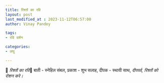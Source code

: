 ```yaml
---
title: रिश्तों का रवि
layout: post
last_modified_at : 2023-11-12T06:57:00
author: Vinay Pandey

tags:
- रवि दर्शन

categories:
- लघु

---
```


🙏 *रिश्तों का रवि*🙏
बाती - स्नेहिल संबल,
प्रकाश - शुभ सलाह, 
दीपक - स्थायी साथ,
*दीपपर्व, रिश्तों को रोशन करे।*
